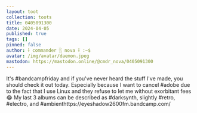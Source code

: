 ```yaml
---
layout: toot
collection: toots
title: 0405091300
date: 2024-04-05
published: true
tags: []
pinned: false
author: ⸸ commander ░ nova ⸸ :~$
avatar: /img/avatar/daemon.jpeg
mastodon: https://mastodon.online/@cmdr_nova/0405091300
---
```


It's #bandcampfriday and if you've never heard the stuff I've made, you should check it out today. Especially because I want to cancel #adobe due to the fact that I use Linux and they refuse to let me without exorbitant fees 😂 My last 3 albums can be described as #darksynth, slightly #retro, #electro, and #ambienthttps://eyeshadow2600fm.bandcamp.com/
